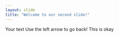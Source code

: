 ```yaml
---
layout: slide
title: "Welcome to our second slide!"
---
```

Your text
Use the left arrow to go back!
This is okay
